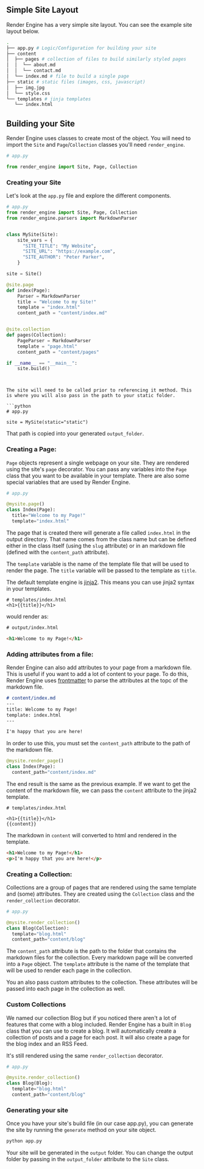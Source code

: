 ## Simple Site Layout
Render Engine has a very simple site layout. You can see the example site layout below.

```bash
.
├── app.py # Logic/Configuration for building your site
├── content
│  ├── pages # collection of files to build similarly styled pages
│  │  └── about.md
│  │  └── contact.md
│  └── index.md # file to build a single page
├── static # static files (images, css, javascript)
│  ├── img.jpg
│  └── style.css
└── templates # jinja templates
   └── index.html
```

## Building your Site

Render Engine uses classes to create most of the object. You will need to import the `Site` and `Page`/`Collection` classes you'll need `render_engine`.

```python
# app.py

from render_engine import Site, Page, Collection
```

### Creating your Site
Let's look at the `app.py` file and explore the different components.

```python
# app.py
from render_engine import Site, Page, Collection
from render_engine.parsers import MarkdownParser


class MySite(Site):
    site_vars = {
      "SITE_TITLE": "My Website",
      "SITE_URL": "https://example.com",
      "SITE_AUTHOR": "Peter Parker",
    }

site = Site()

@site.page
def index(Page):
    Parser = MarkdownParser
    title = "Welcome to my Site!"
    template = "index.html"
    content_path = "content/index.md"


@site.collection
def pages(Collection):
    PageParser = MarkdownParser
    template = "page.html"
    content_path = "content/pages"

if __name__ == "__main__":
    site.build()
```
```


The site will need to be called prior to referencing it method. This is where you will also pass in the path to your static folder.

```python
# app.py

site = MySite(static="static")

```

That path is copied into your generated `output_folder`.

### Creating a Page:

`Page` objects represent a single webpage on your site. They are rendered using the site's `page` decorator. You can pass any variables into the `Page` class that you want to be available in your template. There are also some special variables that are used by Render Engine.

```python
# app.py

@mysite.page()
class Index(Page):
  title="Welcome to my Page!"
  template="index.html"
```

The page that is created there will generate a file called `index.html` in the output directory. That name comes from the class name but can be defined either in the class itself (using the `slug` attribute) or in an markdown file (defined with the `content_path` attribute).

The `template` variable is the name of the template file that will be used to render the page. The `title` variable will be passed to the template as `title`.

The default template engine is [jinja2](https://jinja.palletsprojects.com/en/3.0.x/). This means you can use jinja2 syntax in your templates.

```jinja2
# templates/index.html
<h1>{{title}}</h1>
```

would render as:

```html
# output/index.html

<h1>Welcome to my Page!</h1>
```

### Adding attributes from a file:
Render Engine can also add attributes to your page from a markdown file. This is useful if you want to add a lot of content to your page. To do this, Render Engine uses [frontmatter](https://pypi.org/project/python-frontmatter/) to parse the attributes at the topc of the markdown file.

```markdown
# content/index.md
---
title: Welcome to my Page!
template: index.html
---

I'm happy that you are here!
```

In order to use this, you must set the `content_path` attribute to the path of the markdown file.

```python
@mysite.render_page()
class Index(Page):
  content_path="content/index.md"
```

The end result is the same as the previous example. If we want to get the content of the markdown file, we can pass the `content` attribute to the jinja2 template.

```jinja2
# templates/index.html

<h1>{{title}}</h1>
{{content}}
```
The markdown in `content` will converted to html and rendered in the template.

```html
<h1>Welcome to my Page!</h1>
<p>I'm happy that you are here!</p>
```

### Creating a Collection:
Collections are a group of pages that are rendered using the same template and (some) attributes. They are created using the `Collection` class and the `render_collection` decorator.

```python
# app.py

@mysite.render_collection()
class Blog(Collection):
  template="blog.html"
  content_path="content/blog"
```

The `content_path` attribute is the path to the folder that contains the markdown files for the collection. Every markdown page will be converted into a `Page` object. The `template` attribute is the name of the template that will be used to render each page in the collection.

You an also pass custom attributes to the collection. These attributes will be passed into each page in the collection as well.

### Custom Collections

We named our collection Blog but if you noticed there aren't a lot of features that come with a blog included. Render Engine has a built in `Blog` class that you can use to create a blog. It will automatically create a collection of posts and a page for each post. It will also create a page for the blog index and an RSS Feed.

It's still rendered using the same `render_collection` decorator.

```python
# app.py

@mysite.render_collection()
class Blog(Blog):
  template="blog.html"
  content_path="content/blog"
```

### Generating your site

Once you have your site's build file (in our case app.py), you can generate the site by running the `generate` method on your site object.

```bash
python app.py
```

Your site will be generated in the `output` folder. You can change the output folder by passing in the `output_folder` attribute to the `Site` class.
